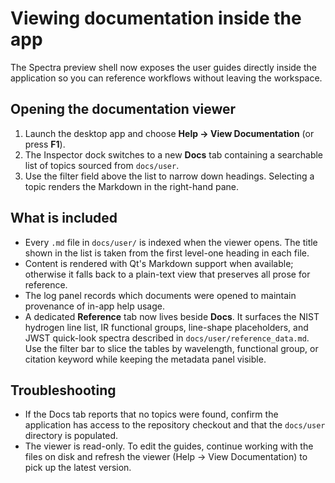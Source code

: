 # Viewing documentation inside the app

The Spectra preview shell now exposes the user guides directly inside the
application so you can reference workflows without leaving the workspace.

## Opening the documentation viewer

1. Launch the desktop app and choose **Help → View Documentation** (or press
   **F1**).
2. The Inspector dock switches to a new **Docs** tab containing a searchable
   list of topics sourced from `docs/user`.
3. Use the filter field above the list to narrow down headings. Selecting a
   topic renders the Markdown in the right-hand pane.

## What is included

- Every `.md` file in `docs/user/` is indexed when the viewer opens. The title
  shown in the list is taken from the first level-one heading in each file.
- Content is rendered with Qt's Markdown support when available; otherwise it
  falls back to a plain-text view that preserves all prose for reference.
- The log panel records which documents were opened to maintain provenance of
  in-app help usage.
- A dedicated **Reference** tab now lives beside **Docs**. It surfaces the NIST hydrogen line list, IR functional groups,
  line-shape placeholders, and JWST quick-look spectra described in `docs/user/reference_data.md`. Use the filter bar to
  slice the tables by wavelength, functional group, or citation keyword while keeping the metadata panel visible.

## Troubleshooting

- If the Docs tab reports that no topics were found, confirm the application
  has access to the repository checkout and that the `docs/user` directory is
  populated.
- The viewer is read-only. To edit the guides, continue working with the files
  on disk and refresh the viewer (Help → View Documentation) to pick up the
  latest version.
